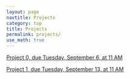 ```yaml
---
layout: page
navtitle: Projects
category: top
title: Projects
permalink: projects/
use_math: true
---
```


<a href="project0.html">Project 0, due Tuesday, September 6, at 11 AM</a> 

<a href="project1.html">Project 1, due Tuesday, September 13, at 11 AM</a> 
